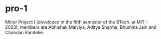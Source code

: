 # pro-1
Minor Project I (developed in the fifth semester of the BTech. at MIT - 2023); members are Abhishek Malviya, Aditya Sharma, Bhumika Jain and Chandan Ramteke.
